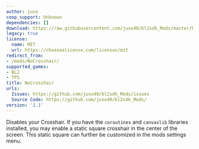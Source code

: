 ```yaml
---
author: juso
coop_support: Unknown
dependencies: []
download: https://raw.githubusercontent.com/juso40/bl2sdk_Mods/master/NoCrosshair/NoCrosshair.zip
legacy: true
license:
  name: MIT
  url: https://choosealicense.com/licenses/mit
redirect_from:
- /mods/NoCrosshair/
supported_games:
- BL2
- TPS
title: NoCrosshair
urls:
  Issues: https://github.com/juso40/bl2sdk_Mods/issues
  Source Code: https://github.com/juso40/bl2sdk_Mods/
version: '1.1'
---
```

Disables your Crosshair.
If you have the ``coroutines`` and ``canvaslib`` libraries installed, you may enable a static square crosshair in the center of the screen.
This static square can further be customized in the mods settings menu.